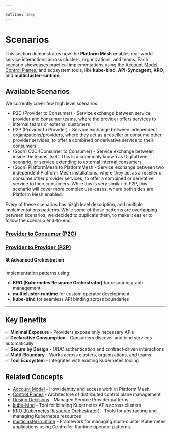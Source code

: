 ```yaml
---

outline: deep
---
```


# Scenarios

This section demonstrates how the **Platform Mesh** enables real-world service interactions across clusters, organizations, and teams. Each scenario showcases practical implementations using the [Account Model](./overview/account-model.md), [Control Planes](./overview/control-planes.md), and ecosystem tools, like **kube-bind**, **API-Syncagent**, **KRO**, and **multicluster-runtime**.

## Available Scenarios

We currently cover few high level scenarios:

* P2C (Provider to Consumer) - Service exchange between service provider and consumer teams, where the provider offers services to internal teams or external customers
* P2P (Provider to Provider) - Service exchange between independent organizations/providers, where they act as a reseller or consume other provider services, to offer a combined or derivative service to their consumers.
* (Soon) C2C (Consumer to Consumer) - Service exchange between inside the teams itself. This is a commonly known as DigitalTwin scenario, or service extending to external internal consumers.
* (Soon) PlatformMesh to PlatformMesh - Service exchange between two independent Platform Mesh installations, where they act as a reseller or consume other provider services, to offer a combined or derivative service to their consumers. While this is very similar to P2P, this scenario will cover more complex use-cases, where both sides are Platform Mesh enabled.

Every of these scenarios has hizgh level description, and multiple implementations patterns. While some of these patterns are overlapping between scenarios, we decided to duplicate them, to make it easier to follow the scenario end-to-end.

### [Provider to Consumer (P2C)](./scenarios/provider-to-consumer.md)

### [Provider to Provider (P2P)](./scenarios/provider-to-provider.md)

#### 🛠️ Advanced Orchestration
Implementation patterns using:
- **KRO (Kubernetes Resource Orchestrator)** for resource graph management
- **multicluster-runtime** for custom operator development
- **kube-bind** for seamless API binding across boundaries

---

## Key Benefits

✅ **Minimal Exposure** - Providers expose only necessary APIs  
✅ **Declarative Consumption** - Consumers discover and bind services automatically  
✅ **Secure by Design** - OIDC authentication and contract-driven interactions  
✅ **Multi-Boundary** - Works across clusters, organizations, and teams  
✅ **Tool Ecosystem** - Integrates with existing Kubernetes tooling

## Related Concepts

- [Account Model](./overview/account-model.md) - How identity and access work in Platform Mesh
- [Control Planes](./overview/control-planes.md) - Architecture of distributed control plane management
- [Design Decisions](./overview/design-decision.md) - Managed Service Provider patterns
- [kube-bind](https://kube-bind.io) - Tool for binding Kubernetes APIs across clusters
- [KRO (Kubernetes Resource Orchestrator)](https://github.com/kubernetes-sigs/kro) - Tools for abstracting and managing Kubernetes resources
- [multicluster-runtime](https://github.com/kubernetes-sigs/multicluster-runtime) - Framework for managing multi-cluster Kubernetes applications using Controller-Runtime operator patterns.